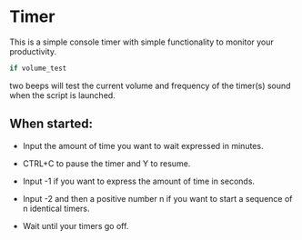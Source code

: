 # Timer

This is a simple console timer with simple functionality to monitor your productivity.

```python
if volume_test
```
two beeps will test the current volume and frequency of the timer(s) sound when the script is launched.

## When started:

- Input the amount of time you want to wait expressed in minutes.

- CTRL+C to pause the timer and Y to resume.

- Input -1 if you want to express the amount of time in seconds.

- Input -2 and then a positive number n if you want to start a sequence of n identical timers.

- Wait until your timers go off.
